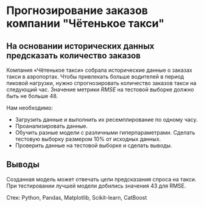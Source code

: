 
# Прогнозирование заказов компании "Чётенькое такси"
## На основании исторических данных предсказать количество заказов
Компания «Чётенькое такси» собрала исторические данные о заказах такси в аэропортах. Чтобы привлекать больше водителей в период пиковой нагрузки, нужно спрогнозировать количество заказов такси на следующий час.
Значение метрики *RMSE* на тестовой выборке должно быть не больше 48.

Нам необходимо:
- Загрузить данные и выполнить их ресемплирование по одному часу.
- Проанализировать данные.
- Обучить разные модели с различными гиперпараметрами. Сделать тестовую выборку размером 10% от исходных данных.
- Проверить данные на тестовой выборке и сделать выводы.
## Выводы
Созданная модель может отвечать цели предсказания спроса на такси.
При тестировании лучшей модели добились значения 43 для RMSE.

Стек: Python, Pandas, Matplotlib, Scikit-learn, CatBoost
